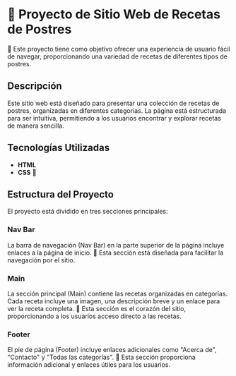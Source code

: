 # 🍰 Proyecto de Sitio Web de Recetas de Postres

🍨 Este proyecto tiene como objetivo ofrecer una experiencia de usuario fácil de navegar, proporcionando una variedad de recetas de diferentes tipos de postres.

## Descripción

Este sitio web está diseñado para presentar una colección de recetas de postres, organizadas en diferentes categorías. La página está estructurada para ser intuitiva, permitiendo a los usuarios encontrar y explorar recetas de manera sencilla.

## Tecnologías Utilizadas

- **HTML**
- **CSS** 🎨

## Estructura del Proyecto

El proyecto está dividido en tres secciones principales:

### Nav Bar

La barra de navegación (Nav Bar) en la parte superior de la página incluye enlaces a la página de inicio. 🧁 Esta sección está diseñada para facilitar la navegación por el sitio.

### Main

La sección principal (Main) contiene las recetas organizadas en categorías. Cada receta incluye una imagen, una descripción breve y un enlace para ver la receta completa. 🍪 Esta sección es el corazón del sitio, proporcionando a los usuarios acceso directo a las recetas.

### Footer

El pie de página (Footer) incluye enlaces adicionales como "Acerca de", "Contacto" y "Todas las categorías". 📄 Esta sección proporciona información adicional y enlaces útiles para los usuarios.
